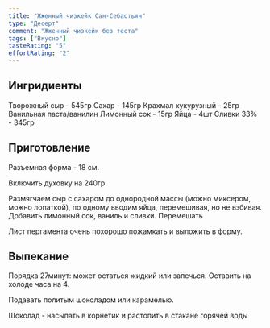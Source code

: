 ```yaml
---
title: "Жженный чизкейк Сан-Себастьян"
type: "Десерт"
comment: "Жженный чизкейк без теста"
tags: ["Вкусно"]
tasteRating: "5"
effortRating: "2"
---
```


## Ингридиенты

Творожный сыр - 545гр
Сахар - 145гр
Крахмал кукурузный - 25гр
Ванильная паста/ванилин
Лимонный сок - 15гр
Яйца - 4шт
Сливки 33% - 345гр

## Приготовление

Разъемная форма - 18 см.

Включить духовку на 240гр

Размягчаем сыр с сахаром до однородной массы (можно миксером, можно лопаткой), по одному вводим яйца, перемешивая, но не взбивая. Добавить лимонный сок, ваниль и сливки. Перемешать


Лист пергамента очень похорошо пожамкать и выложить в форму.


## Выпекание

Порядка 27минут: может остаться жидкий или запечься.
Оставить на холоде часа на 4.

Подавать политым шоколадом или карамелью.

Шоколад - насыпать в корнетик и растопить в стакане горячей воды
